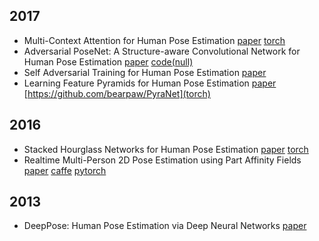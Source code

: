 ## 2017
- Multi-Context Attention for Human Pose Estimation [paper](https://arxiv.org/pdf/1702.07432.pdf) [torch](https://github.com/bearpaw/pose-attention)
- Adversarial PoseNet: A Structure-aware Convolutional Network for Human Pose Estimation [paper](https://arxiv.org/pdf/1705.00389.pdf) [code(null)](https://github.com/Captain-Xiong/Adversarial-PoseNet)
- Self Adversarial Training for Human Pose Estimation [paper](https://arxiv.org/pdf/1707.02439.pdf)
- Learning Feature Pyramids for Human Pose Estimation [paper](https://arxiv.org/pdf/1708.01101.pdf) [https://github.com/bearpaw/PyraNet](torch)

## 2016
- Stacked Hourglass Networks for Human Pose Estimation [paper](https://arxiv.org/pdf/1603.06937.pdf) [torch](https://github.com/anewell/pose-hg-train)
- Realtime Multi-Person 2D Pose Estimation using Part Affinity Fields [paper](https://arxiv.org/pdf/1611.08050.pdf) [caffe](https://github.com/ZheC/Realtime_Multi-Person_Pose_Estimation) [pytorch](https://github.com/tensorboy/pytorch_Realtime_Multi-Person_Pose_Estimation)

## 2013
- DeepPose: Human Pose Estimation via Deep Neural Networks [paper](https://arxiv.org/pdf/1312.4659.pdf)
